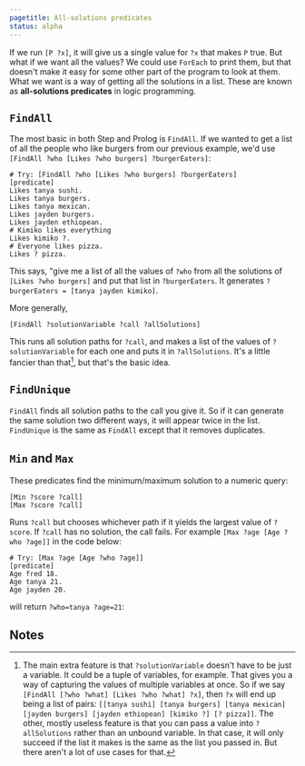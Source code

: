 ```yaml
---
pagetitle: All-solutions predicates
status: alpha
---
```

If we run `[P ?x]`, it will give us a single value for `?x` that makes `P` true.  But what if we want all the values?  We could use `ForEach` to print them, but that doesn't make it easy for some other part of the program to look at them.  What we want is a way of getting all the solutions in a list.  These are known as **all-solutions predicates** in logic programming.

## `FindAll`

The most basic in both Step and Prolog is `FindAll`.  If we wanted to get a list of all the people who like burgers from our previous example, we'd use `[FindAll ?who [Likes ?who burgers] ?burgerEaters]`:
```Step
# Try: [FindAll ?who [Likes ?who burgers] ?burgerEaters]
[predicate]
Likes tanya sushi.
Likes tanya burgers.
Likes tanya mexican.
Likes jayden burgers.
Likes jayden ethiopean.
# Kimiko likes everything
Likes kimiko ?.
# Everyone likes pizza.
Likes ? pizza.
```
This says, "give me a list of all the values of `?who` from all the solutions of `[Likes ?who burgers]` and put that list in `?burgerEaters`.  It generates `?burgerEaters = [tanya jayden kimiko]`.

More generally,
```step
[FindAll ?solutionVariable ?call ?allSolutions]
```
This runs all solution paths for `?call`, and makes a list of the values of `?solutionVariable` for each one and puts it in `?allSolutions`.  It's a little fancier than that[^FindAllFeatures], but that's the basic idea.

## `FindUnique`

`FindAll` finds all solution paths to the call you give it.  So if it can generate the same solution two different ways, it will appear twice in the list.  `FindUnique` is the same as `FindAll` except that it removes duplicates.

## `Min` and `Max`

These predicates find the minimum/maximum solution to a numeric query:
```step
[Min ?score ?call]
[Max ?score ?call]
```
Runs `?call` but chooses whichever path if it yields the largest value of `?score`.  If `?call` has no solution, the call fails.  For example `[Max ?age [Age ?who ?age]]` in the code below:
```Step
# Try: [Max ?age [Age ?who ?age]]
[predicate]
Age fred 18.
Age tanya 21.
Age jayden 20.
```
will return `?who=tanya ?age=21`:

## Notes

[^FindAllFeatures]: The main extra feature is that `?solutionVariable` doesn't have to be just a variable.  It could be a tuple of variables, for example.  That gives you a way of capturing the values of multiple variables at once.  So if we say `[FindAll [?who ?what] [Likes ?who ?what] ?x]`, then `?x` will end up being a list of pairs: `[[tanya sushi] [tanya burgers] [tanya mexican] [jayden burgers] [jayden ethiopean] [kimiko ?] [? pizza]]`.  The other, mostly useless feature is that you can pass a value into `?allSolutions` rather than an unbound variable.  In that case, it will only succeed if the list it makes is the same as the list you passed in.  But there aren't a lot of use cases for that.